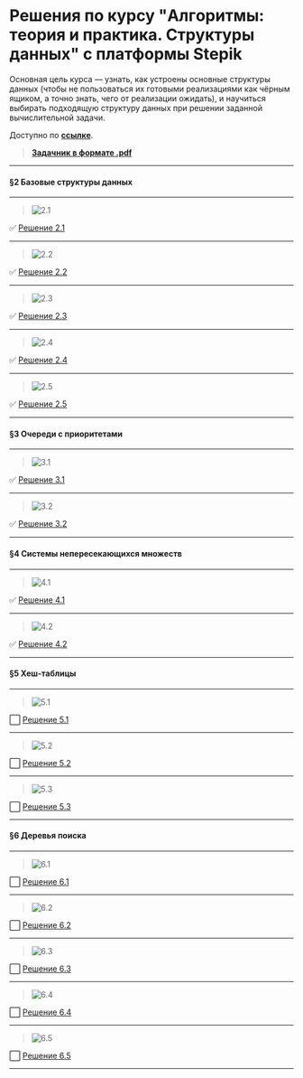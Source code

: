 # Решения по курсу "Aлгopитмы: тeoрия и пpaктикa. Cтpуктypы дaнных" c платформы Stеpik
Основная цель курса — узнать, как устроены основные структуры данных (чтобы не пользоваться их готовыми реализациями как чёрным ящиком, а точно знать, чего от реализации ожидать), и научиться выбирать подходящую структуру данных при решении заданной вычислительной задачи.

Доступно по **[ссылке](https://stepik.org/course/1547/info)**.

>**[Задачник в формате .pdf](Tasks.pdf)**
________________

#### §2 Базовые структуры данных
_______________
>![2.1](img/2.1.png)

✅ [Решение 2.1](2.1_Brackets_in_code/2.1_Brackets_in_code.go)
_____________________
>![2.2](img/2.2.png)

✅ [Решение 2.2](2.2_Height_of_tree/2.2_Height_of_tree.go)
___________________________
>![2.3](img/2.3.png)

✅ [Решение 2.3](2.3_Processing_Network_Packages/2.3_Processing_Network_Packages.go)
_______________________

>![2.4](img/2.4.png)

✅ [Решение 2.4](2.4_Stack_with_max/2.4_Stack_with_max.go)
_______________________

>![2.5](img/2.5.png)

✅ [Решение 2.5](2.5_Sliding_window_max/2.5_Sliding_window_max.go)
__________________
#### §3 Очереди с приоритетами
__________________
>![3.1](img/3.1.png)

✅ [Решение 3.1](3.1_Heap_building/3.1_Heap_building.go)
_____________________
>![3.2](img/3.2.png)

✅ [Решение 3.2](3.2_Parellel_processing/3.2_Parellel_processing.go)
___________________________
#### §4 Системы непересекающихся множеств
_________________________
>![4.1](img/4.1.png)

✅ [Решение 4.1](4.1_Joining_tables/4.1_Joining_tables.go)
_______________________

>![4.2](img/4.2.png)

✅ [Решение 4.2](4.2_Automatic_program_analysis/4.2_Automatic_program_analysis.go)
_______________________
#### §5 Хеш-таблицы
_______________________
>![5.1](img/5.1.png)

⬜ [Решение 5.1](5.1_Phome_book/5.1_Phome_book.go)
_______________________
>![5.2](img/5.2.png)

⬜ [Решение 5.2](5.2_Chain_hashing/5.2_Chain_hashing.go)
_______________________
>![5.3](img/5.3.png)

⬜ [Решение 5.3](5.3_Search_for_a_pattern/5.3_Search_for_a_pattern.go)
_______________________
#### §6 Деревья поиска
_______________________
>![6.1](img/6.1.png)

⬜ [Решение 6.1](6.1_Binary_tree_traversal/6.1_Binary_tree_traversal.go)
_______________________
>![6.2](img/6.2.png)

⬜ [Решение 6.2](6.2_Checking_tree_properties/6.2_Checking_tree_properties.go)
_______________________
>![6.3](img/6.3.png)

⬜ [Решение 6.3](6.3_Checking__general_properties/6.3_Checking__general_properties.go)
_______________________
>![6.4](img/6.4.png)

⬜ [Решение 6.4](6.4_Set_with_sum_requests/6.4_Set_with_sum_requests.go)
_______________________
>![6.5](img/6.5.png)

⬜ [Решение 6.5](6.5_Rope/6.5_Rope.go)
_______________________
